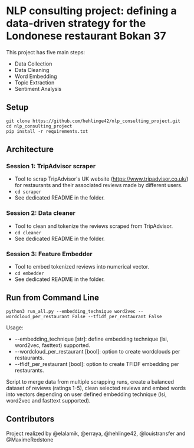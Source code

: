 # NLP consulting project: defining a data-driven strategy for the Londonese restaurant Bokan 37

This project has five main steps:

* Data Collection
* Data Cleaning
* Word Embedding
* Topic Extraction
* Sentiment Analysis

## Setup

```
git clone https://github.com/hehlinge42/nlp_consulting_project.git
cd nlp_consulting_project
pip install -r requirements.txt
```

## Architecture

### Session 1: TripAdvisor scraper

* Tool to scrap TripAdvisor's UK website (https://www.tripadvisor.co.uk/) for restaurants and their associated reviews made by different users.
* ``` cd scraper ```
* See dedicated README in the folder.

### Session 2: Data cleaner

* Tool to clean and tokenize the reviews scraped from TripAdvisor.
* ``` cd cleaner ```
* See dedicated README in the folder.

### Session 3: Feature Embedder

* Tool to embed tokenized reviews into numerical vector.
* ``` cd embedder ```
* See dedicated README in the folder.

## Run from Command Line

```
python3 run_all.py --embedding_technique word2vec --wordcloud_per_restaurant False --tfidf_per_restaurant False
```

Usage:
* --embedding_technique [str]: define embedding technique (lsi, word2vec, fasttext) supported.
* --wordcloud_per_restaurant [bool]: option to create wordclouds per restaurants.
* --tfidf_per_restaurant [bool]: option to create TFIDF embedding per restaurants.

Script to merge data from multiple scrapping runs, create a balanced dataset of reviews (ratings 1-5), clean selected reviews and embed words into vectors depending on user defined embedding technique (lsi, word2vec and fasttext supported).

## Contributors
Project realized by @elalamik, @erraya, @hehlinge42, @louistransfer and @MaximeRedstone
